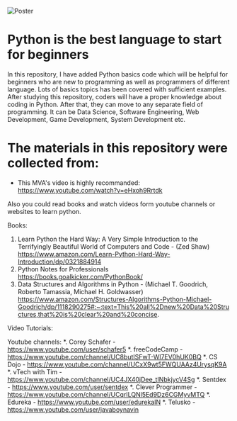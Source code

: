 ![Poster](https://github.com/ahammadshawki8/Python-Basics/blob/master/basics.jpg)
# Python is the best language to start for beginners

In this repository, I have added Python basics code which will be helpful for beginners who are new to programming as well as programmers of different language. 
Lots of basics topics has been covered with sufficient examples. After studying this repository, coders will have a proper knowledge about coding in Python. 
After that, they can move to any separate field of programming. It can be Data Science, Software Engineering, Web Development, Game Development, System Development etc.


# The materials in this repository were collected from:

* This MVA's video is highly recommanded:
https://www.youtube.com/watch?v=eHxoh9Rrtdk

Also you could read books and watch videos form youtube channels or websites to learn python.

Books:
  
  1. Learn Python the Hard Way: A Very Simple Introduction to the Terrifyingly Beautiful World of Computers and Code - (Zed Shaw)
  https://www.amazon.com/Learn-Python-Hard-Way-Introduction/dp/0321884914
  2. Python Notes for Professionals
  https://books.goalkicker.com/PythonBook/
  3. Data Structures and Algorithms in Python - (Michael T. Goodrich, Roberto Tamassia, Michael H. Goldwasser)
  https://www.amazon.com/Structures-Algorithms-Python-Michael-Goodrich/dp/1118290275#:~:text=This%20all%2Dnew%20Data%20Structures,that%20is%20clear%20and%20concise.
  
Video Tutorials:
  
  Youtube channels:
    *. Corey Schafer - https://www.youtube.com/user/schafer5 
    *. freeCodeCamp - https://www.youtube.com/channel/UC8butISFwT-Wl7EV0hUK0BQ
    *. CS Dojo - https://www.youtube.com/channel/UCxX9wt5FWQUAAz4UrysqK9A
    *. vTech with Tim - https://www.youtube.com/channel/UC4JX40jDee_tINbkjycV4Sg
    *. Sentdex - https://www.youtube.com/user/sentdex
    *. Clever Programmer - https://www.youtube.com/channel/UCqrILQNl5Ed9Dz6CGMyvMTQ
    *. Edureka - https://www.youtube.com/user/edurekaIN
    *. Telusko - https://www.youtube.com/user/javaboynavin
